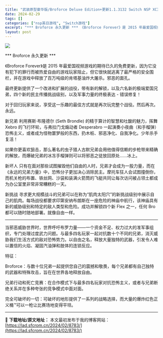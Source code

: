```yaml
---
title: "武装原型豪华版/Broforce Deluxe Edition+更新1.1.3132 Switch NSP XCI英文版分享"
date: 2024-02-29
tags: []
categories: ["nsp英日游戏", "Switch游戏"]
excerpt: "*** Broforce 永久更新 *** 《Broforce Forever》是 2015 年最爱国视频游戏的期待已久的免费更新，因为它没有犯下的罪行而被热爱自由的游戏玩家阻止，但它很快就逃离了最严格的安全围栏，并在游戏中释放了百万吨级的肯塔基油炸大屠杀。邪恶的面孔。 最终更新提供了一个改进和扩展&hellip;"
layout: post
---
```


<img class="aligncenter" src="https://assets.nintendo.com/image/upload/c_fill,w_338/q_auto:best/f_auto/dpr_2.0/ncom/software/switch/70010000011556/1875afcbc047077eacc0e87d492944774baecd601ca0c2c4f785ead8a8b0af3d" />

*** Broforce 永久更新 ***

《Broforce Forever》是 2015 年最爱国视频游戏的期待已久的免费更新，因为它没有犯下的罪行而被热爱自由的游戏玩家阻止，但它很快就逃离了最严格的安全围栏，并在游戏中释放了百万吨级的肯塔基油炸大屠杀。邪恶的面孔。

最终更新提供了一个改进和扩展的战役，带有新的解锁，以及六名新的极端爱国兄弟，四个新的民主传播挑战级别，以及军事力量的终极表达 - 错误修复！

对于回归玩家来说，享受这一乐趣的最佳方式就是再次玩完整个战役。然后再次。永远。

新兄弟
利用赛斯·布隆德尔 (Seth Brondle) 的精于算计的智慧和吐酸的魅力，挥舞 Xebro 的飞行环轮，与弗拉门戈煽动者 Desperabro 一起演奏小夜曲（和手榴弹）恐怖主义，或者成为怪物噩梦般的东西，扔木桩、邪恶净化、自我净化。少年杀手复活！

如果你更喜欢狙击，那么著名的虫子猎人古默兄弟会用他值得信赖的步枪带来精确的解放，而爆破兄弟的冰冻手榴弹则可以将邪恶之徒放回原处……冰上。

新坏人
只有在面对那些试图摧毁他们自由的人时，兄弟才会成为一股力量，而在《永远的兄弟力量》中，恐怖分子更加决心消除民主。摩托车狂人会试图撞倒你，而机关枪的布置、铁丝网、沙袋和装满火箭筒的飞艇共同让每次访问被占领土都成为办公室里非常非常糟糕的一天。

新挑战
寻求更大规模战斗的兄弟可以在称为“肌肉太阳穴”的新挑战级别中展示自己的肌肉。每场战役都要求印第安纳布朗斯在一座危险的神庙中航行，该神庙具有新的威胁级别和特定的敌人类型和危险。成功并解锁四个新 Flex 之一，任何 Bro 都可以随时随地部署。就像自由一样。

***

当邪恶威胁世界时，世界呼吁布罗力量——一个资金不足、权力过大的准军事组织，专门处理过度武力问题。与最多四名玩家一起对抗数十个不同的兄弟，消灭威胁我们生活方式的敌对恐怖势力。以自由之名，释放大量独特的武器，引发令人难以置信的火焰、凝固汽油弹和肢体的连锁反应。

特征：

Broforce：与数十位兄弟一起提供您自己的震撼和敬畏，每个兄弟都有自己独特的武器和特殊攻击，旨在在世界各地释放自由。

兄弟行动和死亡竞赛：在合作模式下与最多四名玩家对抗恐怖主义，或者与兄弟断绝关系并在多种夸张的竞争模式中面对面。

完全可破坏的一切：可破坏的地形提供了一系列的战略选择，而大量的爆炸红色正义桶™可以一枪让比赛场地变得平坦。

---
📖 **下载地址/原文地址：** 本文最初发布于我的博客网站：[https://lad.sfcrom.cn/2024/02/8783/](https://lad.sfcrom.cn/2024/02/8783/)
